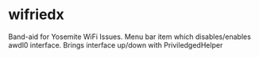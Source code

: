 wifriedx
========

Band-aid for Yosemite WiFi Issues.  Menu bar item which disables/enables awdl0 interface.  Brings interface up/down with PriviledgedHelper
